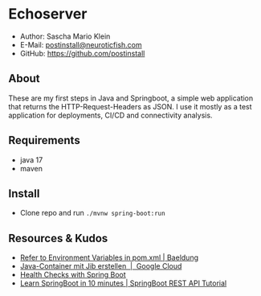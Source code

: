 # Echoserver

- Author: Sascha Mario Klein
- E-Mail: postinstall@neuroticfish.com
- GitHub: https://github.com/postinstall

## About

These are my first steps in Java and Springboot, a simple web application that returns the HTTP-Request-Headers as JSON.
I use it mostly as a test application for deployments, CI/CD and connectivity analysis.

## Requirements

- java 17
- maven

## Install

- Clone repo and run `./mvnw spring-boot:run`

## Resources & Kudos

- [Refer to Environment Variables in pom.xml | Baeldung](https://www.baeldung.com/maven-env-variables)
- [Java-Container mit Jib erstellen  |  Google Cloud](https://cloud.google.com/java/getting-started/jib?hl=de)
- [Health Checks with Spring Boot](https://reflectoring.io/spring-boot-health-check/)
- [Learn SpringBoot in 10 minutes | SpringBoot REST API Tutorial](https://www.youtube.com/watch?v=YDRNMAJo0MA&pp=ygUUc3ByaW5nIGJvb3QgdHV0b3JpYWw%3D)